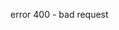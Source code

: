 <html>

<head>
<meta http-equiv="Content-Language" content="ru">
<meta http-equiv="Content-Type" content="text/html; charset=utf-8">
<meta name="viewport" content="width=device-width, initial-scale=1" />
<title>404</title>
</head>
<body>
<p>error 400 - bad request</p>
